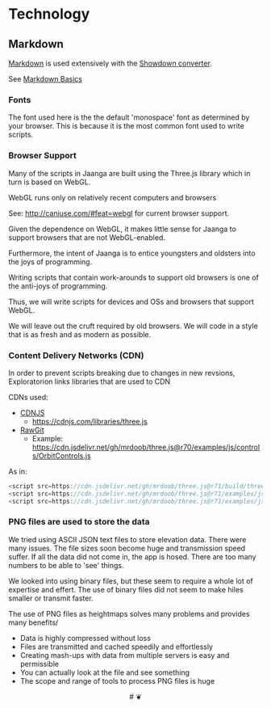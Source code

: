 # Technology


## Markdown

[Markdown]( https://en.wikipedia.org/wiki/Markdown ) is used extensively with the [Showdown converter]( https://github.com/showdownjs/showdown ).

See [Markdown Basics]( https://help.github.com/articles/markdown-basics/ )


### Fonts

The font used here is the the default 'monospace' font as determined by your browser. This is because it is the most common font used to write scripts.


### Browser Support

Many of the scripts in Jaanga are built using the Three.js library which in turn is based on WebGL.

WebGL runs only on relatively recent computers and browsers

See: <http://caniuse.com/#feat=webgl> for current browser support.

Given the dependence on WebGL, it makes little sense for Jaanga to support browsers that are not WebGL-enabled.

Furthermore, the intent of Jaanga is to entice youngsters and oldsters into the joys of programming.

Writing scripts that contain work-arounds to support old browsers is one of the anti-joys of programming.

Thus, we will write scripts for devices and OSs and browsers that support WebGL.

We will leave out the cruft required by old browsers. We will code in a style that is as fresh and as modern as possible.


### Content Delivery Networks (CDN)

In order to prevent scripts breaking due to changes in new revsions, Exploratorion links libraries that are used to CDN

CDNs used:

* [CDNJS]( https://cdnjs.com/ )
	* <https://cdnjs.com/libraries/three.js>
* [RawGit]( https://rawgit.com/ )
	* Example: <https://cdn.jsdelivr.net/gh/mrdoob/three.js@r70/examples/js/controls/OrbitControls.js>

As in:

``` JavaScript
<script src=https://cdn.jsdelivr.net/gh/mrdoob/three.js@r71/build/three.min.js ></script>
<script src=https://cdn.jsdelivr.net/gh/mrdoob/three.js@r71/examples/js/controls/OrbitControls.js ></script>
<script src=https://cdn.jsdelivr.net/gh/mrdoob/three.js@r71/examples/js/libs/stats.min.js ></script>
```

### PNG files are used to store the data

We tried using ASCII JSON text files to store elevation data. There were many issues.
The file sizes soon become huge and transmission speed suffer.
If all the data did not come in, the app is hosed.
There are too many numbers to be able to 'see' things.

We looked into using binary files, but these seem to require a whole lot of expertise and effert.
The use of binary files did not seem to make hiles smaller or transmit faster.

The use of PNG files as heightmaps solves many problems and provides many benefits/

* Data is highly compressed without loss
* Files are transmitted and cached speedily and effortlessly
* Creating mash-ups with data from multiple servers is easy and permissible
* You can actually look at the file and see something
* The scope and range of tools to process PNG files is huge


<center title="dingbat" >
# ❦
</center>
